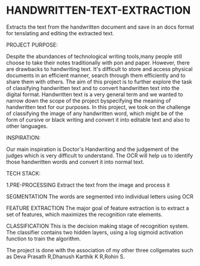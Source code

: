# HANDWRITTEN-TEXT-EXTRACTION
Extracts the text from the handwritten document and save in an docs format for tenslating and editing the extracted text.

PROJECT PURPOSE:

Despite the abundances of technological writing tools,many people still choose to take their notes traditionally with pon and paper. However, there are drawbacks to handwriting text. It's difficult to store and access physical documents in an efficient manner, search through them efficiently and to share them with others. The aim of this project is to further explore the task of classifying handwritten text and to convert handwritten text into the digital format. Handwritten text is a very general term and we wanted to narrow down the scope of the project byspecifying the meaning of handwritten text for our purposes. In this project, we took on the challenge of classifying the image of any handwritten word, which might be of the form of cursive or black writing and convert it into editable text and also to other languages.

INSPIRATION:

Our main inspiration is Doctor's Handwriting and the judgement of the judges which is very difficult to understand. The OCR will help us to identify those handwritten words and convert it into normal text.

TECH STACK:

1.PRE-PROCESSING Extract the text from the image and process it

SEGMENTATION The words are segmented into individual letters using OCR

FEATURE EXTRACTION The major goal of feature extraction is to extract a set of features, which maximizes the recognition rate elements.

CLASSIFICATION This is the decision making stage of recognition system. The classifier contains two hidden layers, using a log sigmoid activation function to train the algorithm.

The project is done with the association of my other three  collgemates such as Deva Prasath R,Dhanush Karthik K R,Rohin S.

